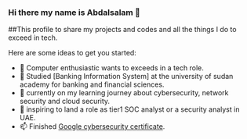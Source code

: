 ### Hi there my name is Abdalsalam 👋
##This profile to share my projects and codes and all the things I do to exceed in tech.

<!--
**Abdelslam1999/Abdelslam1999** is a ✨ _special_ ✨ repository because its `README.md` (this file) appears on your GitHub profile.-->

Here are some ideas to get you started:

- 🔭 Computer enthusiastic wants to exceeds in a tech role.<br>
- 🌱 Studied [Banking Information System] at the university of sudan academy for banking and financial sciences.<br>
- 🤔 currently on my learning journey about cybersecurity, network security and cloud security.
- 💬 inspiring to land a role as tier1 SOC analyst or a security analyst in UAE.
- 📫 Finished [Google cybersecurity certificate](https://www.credly.com/badges/6107c4f5-edff-451b-96a5-cdfcbf7d6024/linked_in_profile).


